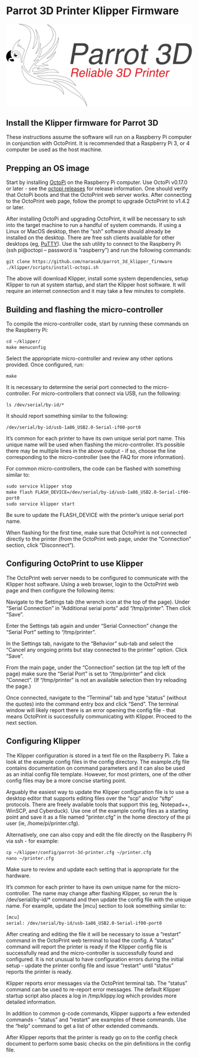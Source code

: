 # Parrot 3D Printer Klipper Firmware
![Parrot 3D Logo](https://github.com/narasak/parrot_3d/blob/master/img/parrot_3d_logo.svg?raw=true)

## Install the Klipper firmware for Parrot 3D

These instructions assume the software will run on a Raspberry Pi computer in conjunction with OctoPrint. It is recommended that a Raspberry Pi 3, or 4 computer be used as the host machine.

## Prepping an OS image
Start by installing [OctoPi](https://github.com/guysoft/OctoPi) on the Raspberry Pi computer. Use OctoPi v0.17.0 or later - see the [octopi releases](https://github.com/guysoft/OctoPi/releases) for release information. One should verify that OctoPi boots and that the OctoPrint web server works. After connecting to the OctoPrint web page, follow the prompt to upgrade OctoPrint to v1.4.2 or later.

After installing OctoPi and upgrading OctoPrint, it will be necessary to ssh into the target machine to run a handful of system commands. If using a Linux or MacOS desktop, then the “ssh” software should already be installed on the desktop. There are free ssh clients available for other desktops (eg, [PuTTY](https://www.chiark.greenend.org.uk/~sgtatham/putty/)). Use the ssh utility to connect to the Raspberry Pi (ssh pi@octopi – password is “raspberry”) and run the following commands:
```shell script
git clone https://github.com/narasak/parrot_3d_klipper_firmware
./klipper/scripts/install-octopi.sh
```
The above will download Klipper, install some system dependencies, setup Klipper to run at system startup, and start the Klipper host software. It will require an internet connection and it may take a few minutes to complete.

## Building and flashing the micro-controller
To compile the micro-controller code, start by running these commands on the Raspberry Pi:

```shell script
cd ~/klipper/
make menuconfig
```

Select the appropriate micro-controller and review any other options provided. Once configured, run:

```shell script
make
```

It is necessary to determine the serial port connected to the micro-controller. For micro-controllers that connect via USB, run the following:

```shell script
ls /dev/serial/by-id/*
```

It should report something similar to the following:

```shell script
/dev/serial/by-id/usb-1a86_USB2.0-Serial-if00-port0
```

It’s common for each printer to have its own unique serial port name. This unique name will be used when flashing the micro-controller. It’s possible there may be multiple lines in the above output - if so, choose the line corresponding to the micro-controller (see the FAQ for more information).

For common micro-controllers, the code can be flashed with something similar to:

```shell script
sudo service klipper stop
make flash FLASH_DEVICE=/dev/serial/by-id/usb-1a86_USB2.0-Serial-if00-port0
sudo service klipper start
```

Be sure to update the FLASH_DEVICE with the printer’s unique serial port name.

When flashing for the first time, make sure that OctoPrint is not connected directly to the printer (from the OctoPrint web page, under the “Connection” section, click “Disconnect”).

## Configuring OctoPrint to use Klipper
The OctoPrint web server needs to be configured to communicate with the Klipper host software. Using a web browser, login to the OctoPrint web page and then configure the following items:

Navigate to the Settings tab (the wrench icon at the top of the page). Under “Serial Connection” in “Additional serial ports” add “/tmp/printer”. Then click “Save”.

Enter the Settings tab again and under “Serial Connection” change the “Serial Port” setting to “/tmp/printer”.

In the Settings tab, navigate to the “Behavior” sub-tab and select the “Cancel any ongoing prints but stay connected to the printer” option. Click “Save”.

From the main page, under the “Connection” section (at the top left of the page) make sure the “Serial Port” is set to “/tmp/printer” and click “Connect”. (If “/tmp/printer” is not an available selection then try reloading the page.)

Once connected, navigate to the “Terminal” tab and type “status” (without the quotes) into the command entry box and click “Send”. The terminal window will likely report there is an error opening the config file - that means OctoPrint is successfully communicating with Klipper. Proceed to the next section.

## Configuring Klipper
The Klipper configuration is stored in a text file on the Raspberry Pi. Take a look at the example config files in the config directory. The example.cfg file contains documentation on command parameters and it can also be used as an initial config file template. However, for most printers, one of the other config files may be a more concise starting point.

Arguably the easiest way to update the Klipper configuration file is to use a desktop editor that supports editing files over the “scp” and/or “sftp” protocols. There are freely available tools that support this (eg, Notepad++, WinSCP, and Cyberduck). Use one of the example config files as a starting point and save it as a file named “printer.cfg” in the home directory of the pi user (ie, /home/pi/printer.cfg).

Alternatively, one can also copy and edit the file directly on the Raspberry Pi via ssh - for example:

```shell script
cp ~/klipper/config/parrot-3d-printer.cfg ~/printer.cfg
nano ~/printer.cfg
```

Make sure to review and update each setting that is appropriate for the hardware.

It’s common for each printer to have its own unique name for the micro-controller. The name may change after flashing Klipper, so rerun the ls /dev/serial/by-id/* command and then update the config file with the unique name. For example, update the [mcu] section to look something similar to:

```shell script
[mcu]
serial: /dev/serial/by-id/usb-1a86_USB2.0-Serial-if00-port0
```

After creating and editing the file it will be necessary to issue a “restart” command in the OctoPrint web terminal to load the config. A “status” command will report the printer is ready if the Klipper config file is successfully read and the micro-controller is successfully found and configured. It is not unusual to have configuration errors during the initial setup - update the printer config file and issue “restart” until “status” reports the printer is ready.

Klipper reports error messages via the OctoPrint terminal tab. The “status” command can be used to re-report error messages. The default Klipper startup script also places a log in /tmp/klippy.log which provides more detailed information.

In addition to common g-code commands, Klipper supports a few extended commands - “status” and “restart” are examples of these commands. Use the “help” command to get a list of other extended commands.

After Klipper reports that the printer is ready go on to the config check document to perform some basic checks on the pin definitions in the config file.
